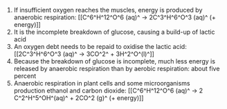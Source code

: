 1. If insufficient oxygen reaches the muscles, energy is produced by anaerobic respiration: [[C^6^H^12^O^6 (aq)^ → 2C^3^H^6^O^3 (aq)^ (+ energy)]]
2. It is the incomplete breakdown of glucose, causing a build-up of lactic acid
3. An oxygen debt needs to be repaid to oxidise the lactic acid: [[2C^3^H^6^O^3 (aq)^ → 3CO^2^ + 3H^2^O^(l)^]]
4. Because the breakdown of glucose is incomplete, much less energy is released by anaerobic respiration than by aerobic respiration: about five percent
5. Anaerobic respiration in plant cells and some microorganisms production ethanol and carbon dioxide: [[C^6^H^12^O^6 (aq)^ → 2 C^2^H^5^OH^(aq)^ + 2CO^2 (g)^ (+ energy)]]
